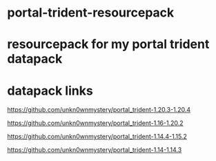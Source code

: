 # portal-trident-resourcepack
# resourcepack for my portal trident datapack

# datapack links
https://github.com/unkn0wnmystery/portal_trident-1.20.3-1.20.4

https://github.com/unkn0wnmystery/portal_trident-1.16-1.20.2

https://github.com/unkn0wnmystery/portal_trident-1.14.4-1.15.2

https://github.com/unkn0wnmystery/portal_trident-1.14-1.14.3
